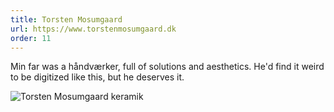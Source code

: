 ```yaml
---
title: Torsten Mosumgaard
url: https://www.torstenmosumgaard.dk
order: 11
---
```


Min far was a håndværker, full of solutions and aesthetics. He'd find it weird to be digitized like this, but he deserves it.

<img src="https://res.cloudinary.com/torstenmosumgaard/image/upload/q_auto,f_auto,fl_awebp,w_1440,c_lfill/v1728160164/2016-04-14_22-21-21_UTC_naoz5q" alt="Torsten Mosumgaard keramik" />
